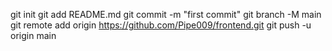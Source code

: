git init
git add README.md
git commit -m "first commit"
git branch -M main
git remote add origin https://github.com/Pipe009/frontend.git
git push -u origin main